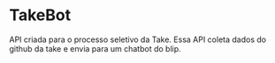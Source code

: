 # TakeBot
 API criada para o processo seletivo da Take. Essa API coleta dados do github da take e envia para um chatbot do blip.
